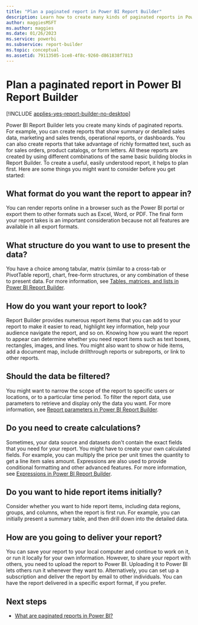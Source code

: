```yaml
---
title: "Plan a paginated report in Power BI Report Builder"
description: Learn how to create many kinds of paginated reports in Power BI Report Builder. To create a useful, easily understood report, it helps to plan first.
author: maggiesMSFT
ms.author: maggies
ms.date: 01/26/2023
ms.service: powerbi
ms.subservice: report-builder
ms.topic: conceptual
ms.assetid: 79113505-1ce8-4f8c-9260-d861838f7813
---
```

# Plan a paginated report in Power BI Report Builder

[!INCLUDE [applies-yes-report-builder-no-desktop](../includes/applies-yes-report-builder-no-desktop.md)] 

Power BI Report Builder lets you create many kinds of paginated reports. For example, you can create reports that show summary or detailed sales data, marketing and sales trends, operational reports, or dashboards. You can also create reports that take advantage of richly formatted text, such as for sales orders, product catalogs, or form letters. All these reports are created by using different combinations of the same basic building blocks in Report Builder. To create a useful, easily understood report, it helps to plan first. Here are some things you might want to consider before you get started:  
  
## What format do you want the report to appear in?
  
You can render reports online in a browser such as the Power BI portal or export them to other formats such as Excel, Word, or PDF. The final form your report takes is an important consideration because not all features are available in all export formats. 
  
## What structure do you want to use to present the data?
  
You have a choice among tabular, matrix (similar to a cross-tab or PivotTable report), chart, free-form structures, or any combination of these to present data. For more information, see [Tables, matrices, and lists in Power BI Report Builder](report-builder-tables-matrices-lists.md).  
  
## How do you want your report to look?
  
Report Builder provides numerous report items that you can add to your report to make it easier to read, highlight key information, help your audience navigate the report, and so on. Knowing how you want the report to appear can determine whether you need report items such as text boxes, rectangles, images, and lines. You might also want to show or hide items, add a document map, include drillthrough reports or subreports, or link to other reports.   
  
## Should the data be filtered?
  
You might want to narrow the scope of the report to specific users or locations, or to a particular time period. To filter the report data, use parameters to retrieve and display only the data you want. For more information, see [Report parameters in Power BI Report Builder](parameters/paginated-reports-create-parameters.md). 
  
## Do you need to create calculations? 
  
Sometimes, your data source and datasets don't contain the exact fields that you need for your report. You might have to create your own calculated fields. For example, you can multiply the price per unit times the quantity to get a line item sales amount. Expressions are also used to provide conditional formatting and other advanced features. For more information, see [Expressions in Power BI Report Builder](expressions/report-builder-expressions.md).  
  
## Do you want to hide report items initially?
  
Consider whether you want to hide report items, including data regions, groups, and columns, when the report is first run. For example, you can initially present a summary table, and then drill down into the detailed data. 
  
## How are you going to deliver your report?  
  
You can save your report to your local computer and continue to work on it, or run it locally for your own information. However, to share your report with others, you need to upload the report to Power BI. Uploading it to Power BI lets others run it whenever they want to. Alternatively, you can set up a subscription and deliver the report by email to other individuals. You can have the report delivered in a specific export format, if you prefer. 
  
## Next steps

- [What are paginated reports in Power BI?](paginated-reports-report-builder-power-bi.md)
